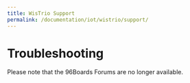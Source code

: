 ```yaml
---
title: WisTrio Support
permalink: /documentation/iot/wistrio/support/
---
```

# Troubleshooting
Please note that the 96Boards Forums are no longer available.
